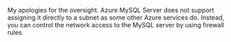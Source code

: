 

My apologies for the oversight. Azure MySQL Server does not support assigning it directly to a subnet as some other Azure services do. Instead, you can control the network access to the MySQL server by using firewall rules